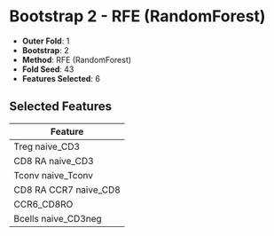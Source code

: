 # Bootstrap 2 - RFE (RandomForest)

- **Outer Fold**: 1
- **Bootstrap**: 2
- **Method**: RFE (RandomForest)
- **Fold Seed**: 43
- **Features Selected**: 6

## Selected Features

| Feature |
|---------|
| Treg naive_CD3 |
| CD8 RA naive_CD3 |
| Tconv naive_Tconv |
| CD8 RA CCR7 naive_CD8 |
| CCR6_CD8RO |
| Bcells naive_CD3neg |
